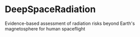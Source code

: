 # DeepSpaceRadiation
Evidence-based assessment of radiation risks beyond Earth's magnetosphere for human spaceflight
